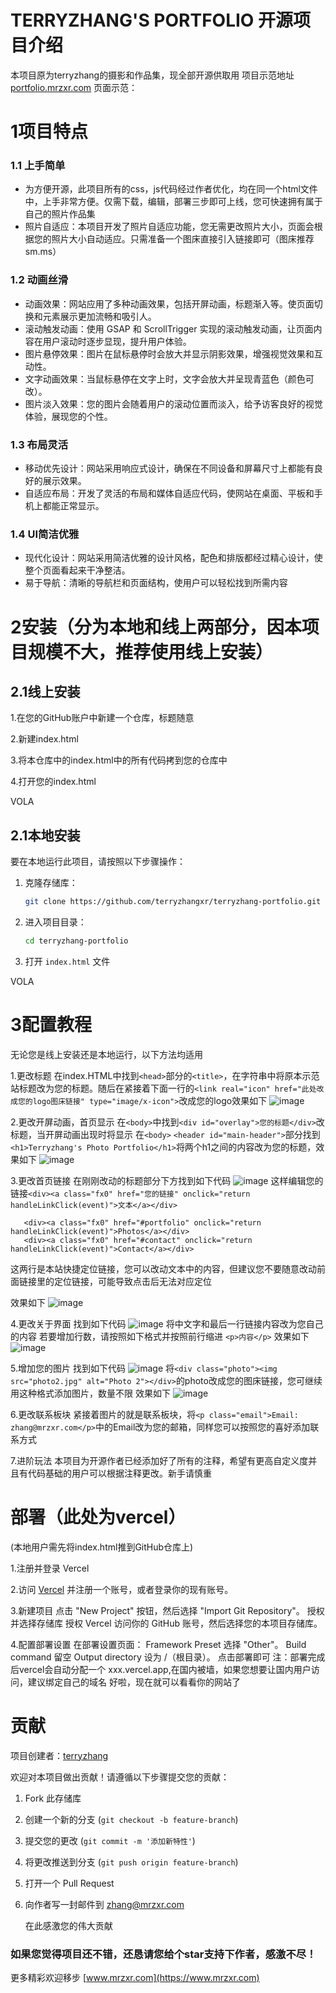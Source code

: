 # TERRYZHANG'S PORTFOLIO 开源项目介绍
本项目原为terryzhang的摄影和作品集，现全部开源供取用
项目示范地址 [portfolio.mrzxr.com](https://portfolio.mrzxr.com)
页面示范：

# 1项目特点
### 1.1 上手简单
   - 为方便开源，此项目所有的css，js代码经过作者优化，均在同一个html文件中，上手非常方便。仅需下载，编辑，部署三步即可上线，您可快速拥有属于自己的照片作品集
   - 照片自适应：本项目开发了照片自适应功能，您无需更改照片大小，页面会根据您的照片大小自动适应。只需准备一个图床直接引入链接即可（图床推荐sm.ms）
### 1.2 动画丝滑
   - 动画效果：网站应用了多种动画效果，包括开屏动画，标题渐入等。使页面切换和元素展示更加流畅和吸引人。
   - 滚动触发动画：使用 GSAP 和 ScrollTrigger 实现的滚动触发动画，让页面内容在用户滚动时逐步显现，提升用户体验。
   - 图片悬停效果：图片在鼠标悬停时会放大并显示阴影效果，增强视觉效果和互动性。
   - 文字动画效果：当鼠标悬停在文字上时，文字会放大并呈现青蓝色（颜色可改）。
   - 图片淡入效果：您的图片会随着用户的滚动位置而淡入，给予访客良好的视觉体验，展现您的个性。
### 1.3 布局灵活
   - 移动优先设计：网站采用响应式设计，确保在不同设备和屏幕尺寸上都能有良好的展示效果。
   - 自适应布局：开发了灵活的布局和媒体自适应代码，使网站在桌面、平板和手机上都能正常显示。
### 1.4 UI简洁优雅
   - 现代化设计：网站采用简洁优雅的设计风格，配色和排版都经过精心设计，使整个页面看起来干净整洁。
   - 易于导航：清晰的导航栏和页面结构，使用户可以轻松找到所需内容

# 2安装（分为本地和线上两部分，因本项目规模不大，推荐使用线上安装）
## 2.1线上安装

1.在您的GitHub账户中新建一个仓库，标题随意

2.新建index.html

3.将本仓库中的index.html中的所有代码拷到您的仓库中

4.打开您的index.html

VOLA

## 2.1本地安装
要在本地运行此项目，请按照以下步骤操作：
1. 克隆存储库：

    ```bash
    git clone https://github.com/terryzhangxr/terryzhang-portfolio.git
    ```

2. 进入项目目录：

    ```bash
    cd terryzhang-portfolio
    ```

3. 打开 `index.html` 文件

VOLA

# 3配置教程 
无论您是线上安装还是本地运行，以下方法均适用

1.更改标题
  在index.HTML中找到```<head>```部分的```<title>```，在字符串中将原本示范站标题改为您的标题。随后在紧接着下面一行的```<link real="icon" href="此处改成您的logo图床链接" type="image/x-icon">```改成您的logo效果如下
  ![image](https://github.com/user-attachments/assets/2ac1f6a5-5d0b-4943-903a-d831d5268c30)


  
2.更改开屏动画，首页显示
  在```<body>```中找到```<div id="overlay">您的标题</div>```改标题，当开屏动画出现时将显示
  在```<body>``` ```<header id="main-header">```部分找到```<h1>Terryzhang's Photo Portfolio</h1>```将两个h1之间的内容改为您的标题，效果如下
  ![image](https://github.com/user-attachments/assets/3ff83abb-0824-482c-9fc0-a13d1785413d)




3.更改首页链接
  在刚刚改动的标题部分下方找到如下代码
  ![image](https://github.com/user-attachments/assets/99d64acf-2c80-4672-8680-a99f0848546e)
  这样编辑您的链接```<div><a class="fx0" href="您的链接" onclick="return handleLinkClick(event)">文本</a></div>```
   ```
      <div><a class="fx0" href="#portfolio" onclick="return handleLinkClick(event)">Photos</a></div>
      <div><a class="fx0" href="#contact" onclick="return handleLinkClick(event)">Contact</a></div>
   ```
  这两行是本站快捷定位链接，您可以改动文本中的内容，但建议您不要随意改动前面链接里的定位链接，可能导致点击后无法对应定位
  
  效果如下
   ![image](https://github.com/user-attachments/assets/19d1f9c4-7cf4-4203-b82a-70b4c7539977)



  
 4.更改关于界面
   找到如下代码
   ![image](https://github.com/user-attachments/assets/c1eacae2-1635-49f3-8782-f855b424d6e7)
   将中文字和最后一行链接内容改为您自己的内容
   若要增加行数，请按照如下格式并按照前行缩进
   ```<p>内容</p>```
   效果如下
   ![image](https://github.com/user-attachments/assets/73bccbcd-fd20-4e05-9e65-67477c0bce76)



  5.增加您的图片
    找到如下代码
    ![image](https://github.com/user-attachments/assets/430c60cf-41f2-4e16-ac18-8ea1fb252043)
    将```<div class="photo"><img src="photo2.jpg" alt="Photo 2"></div>```的photo改成您的图床链接，您可继续用这种格式添加图片，数量不限
    效果如下
    ![image](https://github.com/user-attachments/assets/ebe37e96-0b2c-4f51-8df8-2e48332494fa)




  6.更改联系板块
    紧接着图片的就是联系板块，将```<p class="email">Email: zhang@mrzxr.com</p>```中的Email改为您的邮箱，同样您可以按照您的喜好添加联系方式




  7.进阶玩法
    本项目为开源作者已经添加好了所有的注释，希望有更高自定义度并且有代码基础的用户可以根据注释更改。新手请慎重




# 部署（此处为vercel）

   (本地用户需先将index.html推到GitHub仓库上)
   
   1.注册并登录 Vercel
   
   2.访问 [Vercel](https://vercel.com) 并注册一个账号，或者登录你的现有账号。

   3.新建项目
     点击 "New Project" 按钮，然后选择 "Import Git Repository"。
     授权并选择存储库
     授权 Vercel 访问你的 GitHub 账号，然后选择您的本项目存储库。


   4.配置部署设置
     在部署设置页面：
      Framework Preset 选择 "Other"。
      Build command 留空
      Output directory 设为 /（根目录）。
     点击部署即可
     注：部署完成后vercel会自动分配一个 xxx.vercel.app,在国内被墙，如果您想要让国内用户访问，建议绑定自己的域名
     好啦，现在就可以看看你的网站了

# 贡献
   项目创建者：[terryzhang](https://github.com/terryzhangxr)
   
   欢迎对本项目做出贡献！请遵循以下步骤提交您的贡献：
   1. Fork 此存储库
      
   2. 创建一个新的分支 (`git checkout -b feature-branch`)
 
   3. 提交您的更改 (`git commit -m '添加新特性'`)
    
   4. 将更改推送到分支 (`git push origin feature-branch`)
    
   5. 打开一个 Pull Request
    
   6. 向作者写一封邮件到 [zhang@mrzxr.com](mailto:zhang@mrzxr.com)

      在此感激您的伟大贡献
      
   ### 如果您觉得项目还不错，还恳请您给个star支持下作者，感激不尽！
   
更多精彩欢迎移步 [www.mrzxr.com](https://www.mrzxr.com)




  



  
  
